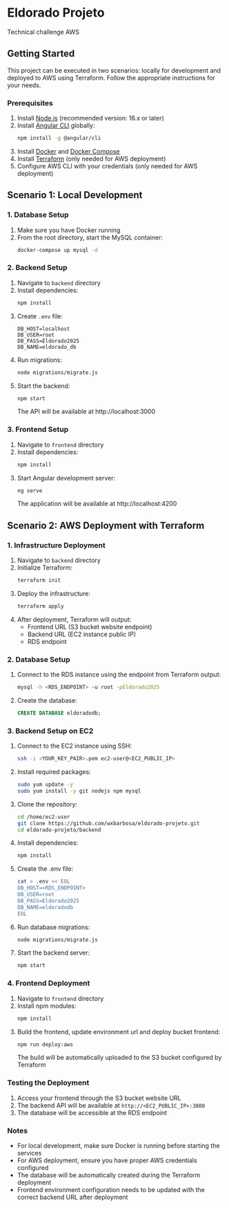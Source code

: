 # Eldorado Projeto

Technical challenge AWS

## Getting Started

This project can be executed in two scenarios: locally for development and deployed to AWS using Terraform. Follow the appropriate instructions for your needs.

### Prerequisites

1. Install [Node.js](https://nodejs.org/) (recommended version: 16.x or later)
2. Install [Angular CLI](https://angular.io/cli) globally:
   ```bash
   npm install -g @angular/cli
   ```
3. Install [Docker](https://www.docker.com/) and [Docker Compose](https://docs.docker.com/compose/)
4. Install [Terraform](https://www.terraform.io/downloads) (only needed for AWS deployment)
5. Configure AWS CLI with your credentials (only needed for AWS deployment)

## Scenario 1: Local Development

### 1. Database Setup
1. Make sure you have Docker running
2. From the root directory, start the MySQL container:
   ```bash
   docker-compose up mysql -d
   ```

### 2. Backend Setup
1. Navigate to `backend` directory
2. Install dependencies:
   ```bash
   npm install
   ```
3. Create `.env` file:
   ```
   DB_HOST=localhost
   DB_USER=root
   DB_PASS=Eldorado2025
   DB_NAME=eldorado_db
   ```
4. Run migrations:
   ```bash
   node migrations/migrate.js
   ```
5. Start the backend:
   ```bash
   npm start
   ```
   The API will be available at http://localhost:3000

### 3. Frontend Setup
1. Navigate to `frontend` directory
2. Install dependencies:
   ```bash
   npm install
   ```
3. Start Angular development server:
   ```bash
   ng serve
   ```
   The application will be available at http://localhost:4200

## Scenario 2: AWS Deployment with Terraform

### 1. Infrastructure Deployment
1. Navigate to `backend` directory
2. Initialize Terraform:
   ```bash
   terraform init
   ```
3. Deploy the infrastructure:
   ```bash
   terraform apply
   ```
4. After deployment, Terraform will output:
   - Frontend URL (S3 bucket website endpoint)
   - Backend URL (EC2 instance public IP)
   - RDS endpoint

### 2. Database Setup
1. Connect to the RDS instance using the endpoint from Terraform output:
   ```bash
   mysql -h <RDS_ENDPOINT> -u root -pEldorado2025
   ```
2. Create the database:
   ```sql
   CREATE DATABASE eldoradodb;
   ```

### 3. Backend Setup on EC2
1. Connect to the EC2 instance using SSH:
   ```bash
   ssh -i <YOUR_KEY_PAIR>.pem ec2-user@<EC2_PUBLIC_IP>
   ```

2. Install required packages:
   ```bash
   sudo yum update -y
   sudo yum install -y git nodejs npm mysql
   ```

3. Clone the repository:
   ```bash
   cd /home/ec2-user
   git clone https://github.com/wxbarbosa/eldorado-projeto.git
   cd eldorado-projeto/backend
   ```

4. Install dependencies:
   ```bash
   npm install
   ```

5. Create the .env file:
   ```bash
   cat > .env << EOL
   DB_HOST=<RDS_ENDPOINT>
   DB_USER=root
   DB_PASS=Eldorado2025
   DB_NAME=eldoradodb
   EOL
   ```

6. Run database migrations:
   ```bash
   node migrations/migrate.js
   ```

7. Start the backend server:
   ```bash
   npm start
   ```

### 4. Frontend Deployment
1. Navigate to `frontend` directory
2. Install npm modules:
    ```bash
    npm install
    ```
3. Build the frontend, update environment url and deploy bucket frontend:
   ```bash
   npm run deploy:aws
   ```
   The build will be automatically uploaded to the S3 bucket configured by Terraform

### Testing the Deployment
1. Access your frontend through the S3 bucket website URL
2. The backend API will be available at `http://<EC2_PUBLIC_IP>:3000`
3. The database will be accessible at the RDS endpoint

### Notes
- For local development, make sure Docker is running before starting the services
- For AWS deployment, ensure you have proper AWS credentials configured
- The database will be automatically created during the Terraform deployment
- Frontend environment configuration needs to be updated with the correct backend URL after deployment
